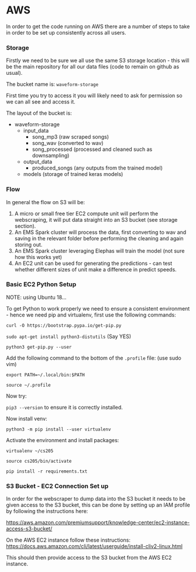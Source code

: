 # AWS 

In order to get the code running on AWS there are a number of steps to take in order to be set up consistently across all users.

### Storage

Firstly we need to be sure we all use the same S3 storage location - this will be the main repository for all our data files (code to remain on github as usual).

The bucket name is:
`waveform-storage`

First time you try to access it you will likely need to ask for permission so we can all see and access it.

The layout of the bucket is:

* waveform-storage
    * input_data
        * song_mp3 (raw scraped songs)
        * song_wav (converted to wav)
        * song_processed (processed and cleaned such as downsampling)
    * output_data
        * produced_songs (any outputs from the trained model)
    * models (storage of trained keras models)


### Flow

In general the flow on S3 will be:
1. A micro or small free tier EC2 compute unit will perform the webscraping, it will put data straight into an S3 bucket (see storage section).
2. An EMS Spark cluster will process the data, first converting to wav and saving in the relevant folder before performing the cleaning and again storing out.
3. An EMS Spark cluster leveraging Elephas will train the model (not sure how this works yet)
4. An EC2 unit can be used for generating the predictions - can test whether different sizes of unit make a difference in predict speeds.

### Basic EC2 Python Setup

NOTE: using Ubuntu 18... 

To get Python to work properly we need to ensure a consistent environment - hence we need pip and virtualenv, first use the following commands:

`curl -O https://bootstrap.pypa.io/get-pip.py`

`sudo apt-get install python3-distutils` (Say YES)

`python3 get-pip.py --user`

Add the following command to the bottom of the `.profile` file: (use sudo vim)

`export PATH=~/.local/bin:$PATH`

`source ~/.profile`

Now try: 

`pip3 --version` to ensure it is correctly installed.

Now install venv:

`python3 -m pip install --user virtualenv`

Activate the environment and install packages:

`virtualenv ~/cs205`

`source cs205/bin/activate`

`pip install -r requirements.txt`


### S3 Bucket - EC2 Connection Set up

In order for the webscraper to dump data into the S3 bucket it needs to be given access to the S3 bucket, this can be done by setting up an IAM profile by following the instructions here:

https://aws.amazon.com/premiumsupport/knowledge-center/ec2-instance-access-s3-bucket/

On the AWS EC2 instance follow these instructions:
https://docs.aws.amazon.com/cli/latest/userguide/install-cliv2-linux.html

This should then provide access to the S3 bucket from the AWS EC2 instance.



